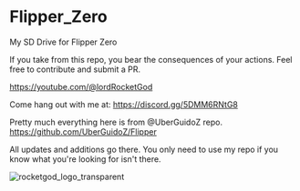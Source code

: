 # Flipper_Zero
My SD Drive for Flipper Zero

If you take from this repo, you bear the consequences of your actions.
Feel free to contribute and submit a PR.<br>

https://youtube.com/@lordRocketGod

Come hang out with me at:
https://discord.gg/5DMM6RNtG8

Pretty much everything here is from @UberGuidoZ repo.
https://github.com/UberGuidoZ/Flipper

All updates and additions go there.
You only need to use my repo if you know what you're looking for isn't there.

![rocketgod_logo_transparent](https://user-images.githubusercontent.com/57732082/213221533-171b37da-46e5-4661-ac47-c7f23d24b816.png)
